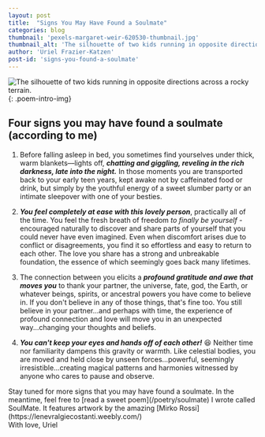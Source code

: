```yaml
---
layout: post
title:  "Signs You May Have Found a Soulmate"
categories: blog
thumbnail: 'pexels-margaret-weir-620530-thumbnail.jpg'
thumbnail_alt: 'The silhouette of two kids running in opposite directions across a rocky terrain.'
author: 'Uriel Frazier-Katzen'
post-id: 'signs-you-found-a-soulmate'
---
```

![The silhouette of two kids running in opposite directions across a rocky terrain.]({{site.url}}/{{site.images_path}}pexels-margaret-weir-620530-small.jpg){: .poem-intro-img}
<h2>Four signs you may have found a soulmate <span class="small-heading-subtext">(according to me)</span></h2>

1. Before falling asleep in bed, you sometimes find yourselves under thick, warm blankets––lights off, ***chatting and giggling, reveling in the rich darkness, late into the night.*** In those moments you are transported back to your early teen years, kept awake not by caffeinated food or drink, but simply by the youthful energy of a sweet slumber party or an intimate sleepover with one of your besties.

2. ***You feel completely at ease with this lovely person***, practically all of the time. You feel the fresh breath of freedom *to finally be yourself* - encouraged naturally to discover and share parts of yourself that you could never have even imagined. Even when discomfort arises due to conflict or disagreements, you find it so effortless and easy to return to each other. The love you share has a strong and unbreakable foundation, the essence of which seemingly goes back many lifetimes.

3. The connection between you elicits a ***profound gratitude and awe that moves you*** to thank your partner, the universe, fate, god, the Earth, or whatever beings, spirits, or ancestral powers you have come to believe in. If you don't believe in any of those things, that's fine too. You still believe in your partner...and perhaps with time, the experience of profound connection and love will move you in an unexpected way...changing your thoughts and beliefs.

4. ***You can't keep your eyes and hands off of each other!*** 😆 Neither time nor familiarity dampens this gravity or warmth. Like celestial bodies, you are moved and held close by unseen forces...powerful, seemingly irresistible...creating magical patterns and harmonies witnessed by anyone who cares to pause and observe.

<aside markdown=1>
Stay tuned for more signs that you may have found a soulmate. In the meantime, feel free to [read a sweet poem](/poetry/soulmate) I wrote called SoulMate. It features artwork by the amazing [Mirko Rossi](https://lenevralgiecostanti.weebly.com/)
</aside>

<div markdown=1 id='signature-box'>
With love, <span id='signature'>Uriel</span>
</div>

